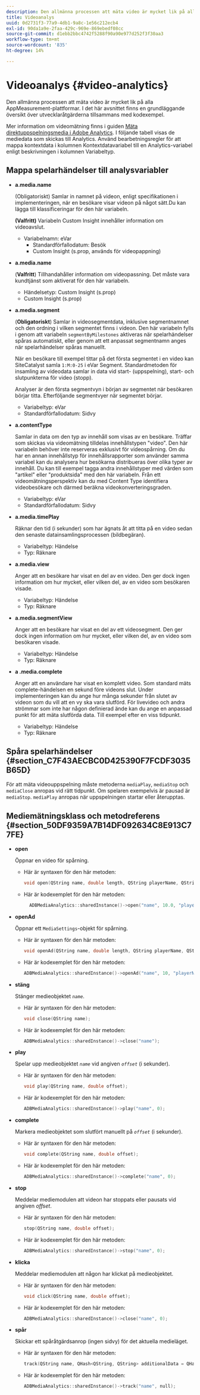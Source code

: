```yaml
---
description: Den allmänna processen att mäta video är mycket lik på alla AppMeasurement-plattformar. I det här avsnittet finns en grundläggande översikt över utvecklaråtgärderna tillsammans med kodexempel.
title: Videoanalys
uuid: 0d2731f3-77a9-4db1-9a8c-1e56c212ecb4
exl-id: 90da1a9e-2faa-429c-969e-869ebedf08cc
source-git-commit: d1ebb2bbc4742f5288f90a90e977d252f3f30aa3
workflow-type: tm+mt
source-wordcount: '835'
ht-degree: 14%

---
```


# Videoanalys {#video-analytics}

Den allmänna processen att mäta video är mycket lik på alla AppMeasurement-plattformar. I det här avsnittet finns en grundläggande översikt över utvecklaråtgärderna tillsammans med kodexempel.

Mer information om videomätning finns i guiden [Mäta direktuppspelningsmedia i Adobe Analytics](https://experienceleague.adobe.com/docs/media-analytics/using/media-overview.html).  I följande tabell visas de mediedata som skickas till Analytics. Använd bearbetningsregler för att mappa kontextdata i kolumnen Kontextdatavariabel till en Analytics-variabel enligt beskrivningen i kolumnen Variabeltyp.

## Mappa spelarhändelser till analysvariabler

* **a.media.name**

   (Obligatoriskt) Samlar in namnet på videon, enligt specifikationen i implementeringen, när en besökare visar videon på något sätt.Du kan lägga till klassificeringar för den här variabeln.

   **(Valfritt)** Variabeln Custom Insight innehåller information om videoavslut.

   * Variabelnamn: eVar
      * Standardförfallodatum: Besök
      * Custom Insight (s.prop, används för videopappning)

* **a.media.name**

   (**Valfritt**) Tillhandahåller information om videopassning. Det måste vara kundtjänst som aktiverat för den här variabeln.

   * Händelsetyp: Custom Insight (s.prop)
   * Custom Insight (s.prop)

* **a.media.segment**

   (**Obligatoriskt**) Samlar in videosegmentdata, inklusive segmentnamnet och den ordning i vilken segmentet finns i videon. Den här variabeln fylls i genom att variabeln `segmentByMilestones` aktiveras när spelarhändelser spåras automatiskt, eller genom att ett anpassat segmentnamn anges när spelarhändelser spåras manuellt.

   När en besökare till exempel tittar på det första segmentet i en video kan SiteCatalyst samla `1:M:0-25` i eVar Segment. Standardmetoden för insamling av videodata samlar in data vid start- (uppspelning), start- och slutpunkterna för video (stopp).

   Analyser är den första segmentvyn i början av segmentet när besökaren börjar titta. Efterföljande segmentvyer när segmentet börjar.

   * Variabeltyp: eVar
   * Standardförfallodatum: Sidvy

* **a.contentType**

   Samlar in data om den typ av innehåll som visas av en besökare. Träffar som skickas via videomätning tilldelas innehållstypen &quot;video&quot;. Den här variabeln behöver inte reserveras exklusivt för videospårning. Om du har en annan innehållstyp för innehållsrapporter som använder samma variabel kan du analysera hur besökarna distribueras över olika typer av innehåll. Du kan till exempel tagga andra innehållstyper med värden som &quot;artikel&quot; eller &quot;produktsida&quot; med den här variabeln. Från ett videomätningsperspektiv kan du med Content Type identifiera videobesökare och därmed beräkna videokonverteringsgraden.

   * Variabeltyp: eVar
   * Standardförfallodatum: Sidvy

* **a.media.timePlay**

   Räknar den tid (i sekunder) som har ägnats åt att titta på en video sedan den senaste datainsamlingsprocessen (bildbegäran).

   * Variabeltyp: Händelse
   * Typ: Räknare

* **a.media.view**

   Anger att en besökare har visat en del av en video. Den ger dock ingen information om hur mycket, eller vilken del, av en video som besökaren visade.

   * Variabeltyp: Händelse
   * Typ: Räknare

* **a.media.segmentView**

   Anger att en besökare har visat en del av ett videosegment. Den ger dock ingen information om hur mycket, eller vilken del, av en video som besökaren visade.

   * Variabeltyp: Händelse
   * Typ: Räknare

* **a .media.complete**

   Anger att en användare har visat en komplett video. Som standard mäts complete-händelsen en sekund före videons slut. Under implementeringen kan du ange hur många sekunder från slutet av videon som du vill att en vy ska vara slutförd. För livevideo och andra strömmar som inte har någon definierad ände kan du ange en anpassad punkt för att mäta slutförda data. Till exempel efter en viss tidpunkt.

   * Variabeltyp: Händelse
   * Typ: Räknare

## Spåra spelarhändelser {#section_C7F43AECBC0D425390F7FCDF3035B65D}

För att mäta videouppspelning måste metoderna `mediaPlay`, `mediaStop` och `mediaClose` anropas vid rätt tidpunkt. Om spelaren exempelvis är pausad är `mediaStop`. `mediaPlay` anropas när uppspelningen startar eller återupptas.

## Mediemätningsklass och metodreferens {#section_50DF9359A7B14DF092634C8E913C77FE}

* **open**

   Öppnar en video för spårning.

   * Här är syntaxen för den här metoden:

      ```cpp
      void open(QString name, double length, QString playerName, QString playerID = QString()); 
      ```

   * Här är kodexemplet för den här metoden:

      ```cpp
        ADBMediaAnalytics::sharedInstance()->open("name", 10.0, "playerName", "playerID"); 
      ```

* **openAd**

   Öppnar ett `MediaSettings`-objekt för spårning.

   * Här är syntaxen för den här metoden:

      ```cpp
      void openAd(QString name, double length, QString playerName, QString parentName, QString parentPod, double parentPodPosition, QString CPM); 
      ```

   * Här är kodexemplet för den här metoden:

      ```cpp
      ADBMediaAnalytics::sharedInstance()->openAd("name", 10, "playerName", "parentName", "podName", 0, "CPM"); 
      ```

* **stäng**

   Stänger medieobjektet *`name`*.

   * Här är syntaxen för den här metoden:

      ```cpp
      void close(QString name);
      ```

   * Här är kodexemplet för den här metoden:

      ```cpp
      ADBMediaAnalytics::sharedInstance()->close("name");
      ```

* **play**

   Spelar upp medieobjektet *`name`* vid angiven *`offset`* (i sekunder).

   * Här är syntaxen för den här metoden:

      ```cpp
      void play(QString name, double offset);
      ```

   * Här är kodexemplet för den här metoden:

      ```cpp
      ADBMediaAnalytics::sharedInstance()->play("name", 0); 
      ```

* **complete**

   Markera medieobjektet som slutfört manuellt på *`offset`* (i sekunder).

   * Här är syntaxen för den här metoden:

      ```cpp
      void complete(QString name, double offset);
      ```

   * Här är kodexemplet för den här metoden:

      ```cpp
      ADBMediaAnalytics::sharedInstance()->complete("name", 0);
      ```

* **stop**

   Meddelar mediemodulen att videon har stoppats eller pausats vid angiven *offset*.

   * Här är syntaxen för den här metoden:

      ```cpp
      stop(QString name, double offset);
      ```

   * Här är kodexemplet för den här metoden:

      ```cpp
      ADBMediaAnalytics::sharedInstance()->stop("name", 0);
      ```

* **klicka**

   Meddelar mediemodulen att någon har klickat på medieobjektet.

   * Här är syntaxen för den här metoden:

      ```cpp
      void click(QString name, double offset);
      ```

   * Här är kodexemplet för den här metoden:

      ```cpp
      ADBMediaAnalytics::sharedInstance()->close("name", 0);
      ```

* **spår**

   Skickar ett spåråtgärdsanrop (ingen sidvy) för det aktuella medieläget.

   * Här är syntaxen för den här metoden:

      ```cpp
      track(QString name, QHash<QString, QString> additionalData = QHash<QString, QString>()); 
      ```

   * Här är kodexemplet för den här metoden:

      ```cpp
      ADBMediaAnalytics::sharedInstance()->track("name", null);
      ```
